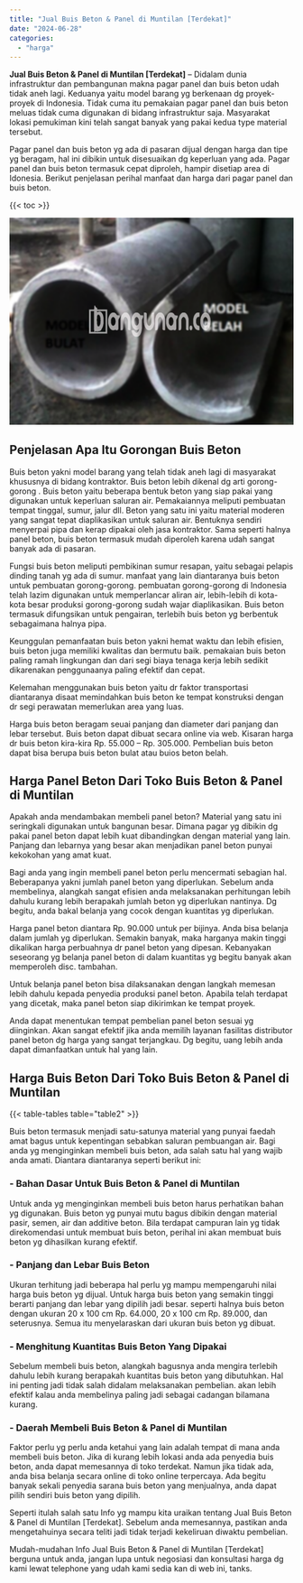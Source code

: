 ```yaml
---
title: "Jual Buis Beton & Panel di Muntilan [Terdekat]"
date: "2024-06-28"
categories: 
  - "harga"
---
```


**Jual Buis Beton & Panel di Muntilan \[Terdekat\]** – Didalam dunia infrastruktur dan pembangunan makna pagar panel dan buis beton udah tidak aneh lagi. Keduanya yaitu model barang yg berkenaan dg proyek-proyek di Indonesia. Tidak cuma itu pemakaian pagar panel dan buis beton meluas tidak cuma digunakan di bidang infrastruktur saja. Masyarakat lokasi pemukiman kini telah sangat banyak yang pakai kedua type material tersebut.

Pagar panel dan buis beton yg ada di pasaran dijual dengan harga dan tipe yg beragam, hal ini dibikin untuk disesuaikan dg keperluan yang ada. Pagar panel dan buis beton termasuk cepat diproleh, hampir disetiap area di Idonesia. Berikut penjelasan perihal manfaat dan harga dari pagar panel dan buis beton.

{{< toc >}}

![Jual Buis Beton & Panel di Muntilan [Terdekat]](/images/jual-panel-buis-beton-murah-08.png)

## Penjelasan Apa Itu Gorongan Buis Beton

Buis beton yakni model barang yang telah tidak aneh lagi di masyarakat khususnya di bidang kontraktor. Buis beton lebih dikenal dg arti gorong-gorong . Buis beton yaitu beberapa bentuk beton yang siap pakai yang digunakan untuk keperluan saluran air. Pemakaiannya meliputi pembuatan tempat tinggal, sumur, jalur dll. Beton yang satu ini yaitu material moderen yang sangat tepat diaplikasikan untuk saluran air. Bentuknya sendiri menyerpai pipa dan kerap dipakai oleh jasa kontraktor. Sama seperti halnya panel beton, buis beton termasuk mudah diperoleh karena udah sangat banyak ada di pasaran.

Fungsi buis beton meliputi pembikinan sumur resapan, yaitu sebagai pelapis dinding tanah yg ada di sumur. manfaat yang lain diantaranya buis beton untuk pembuatan gorong-gorong. pembuatan gorong-gorong di Indonesia telah lazim digunakan untuk memperlancar aliran air, lebih-lebih di kota-kota besar produksi gorong-gorong sudah wajar diaplikasikan. Buis beton termasuk difungsikan untuk pengairan, terlebih buis beton yg berbentuk sebagaimana halnya pipa.

Keunggulan pemanfaatan buis beton yakni hemat waktu dan lebih efisien, buis beton juga memiliki kwalitas dan bermutu baik. pemakaian buis beton paling ramah lingkungan dan dari segi biaya tenaga kerja lebih sedikit dikarenakan penggunaanya paling efektif dan cepat.

Kelemahan menggunakan buis beton yaitu dr faktor transportasi diantaranya disaat memindahkan buis beton ke tempat konstruksi dengan dr segi perawatan memerlukan area yang luas.

Harga buis beton beragam seuai panjang dan diameter dari panjang dan lebar tersebut. Buis beton dapat dibuat secara online via web. Kisaran harga dr buis beton kira-kira Rp. 55.000 – Rp. 305.000. Pembelian buis beton dapat bisa berupa buis beton bulat atau buios beton belah.

## Harga Panel Beton Dari Toko Buis Beton & Panel di Muntilan

Apakah anda mendambakan membeli panel beton? Material yang satu ini seringkali digunakan untuk bangunan besar. Dimana pagar yg dibikin dg pakai panel beton dapat lebih kuat dibandingkan dengan material yang lain. Panjang dan lebarnya yang besar akan menjadikan panel beton punyai kekokohan yang amat kuat.

Bagi anda yang ingin membeli panel beton perlu mencermati sebagian hal. Beberapanya yakni jumlah panel beton yang diperlukan. Sebelum anda membelinya, alangkah sangat efisien anda melaksanakan perhitungan lebih dahulu kurang lebih berapakah jumlah beton yg diperlukan nantinya. Dg begitu, anda bakal belanja yang cocok dengan kuantitas yg diperlukan.

Harga panel beton diantara Rp. 90.000 untuk per bijinya. Anda bisa belanja dalam jumlah yg diperlukan. Semakin banyak, maka harganya makin tinggi dikalikan harga perbuahnya dr panel beton yang dipesan. Kebanyakan seseorang yg belanja panel beton di dalam kuantitas yg begitu banyak akan memperoleh disc. tambahan.

Untuk belanja panel beton bisa dilaksanakan dengan langkah memesan lebih dahulu kepada penyedia produksi panel beton. Apabila telah terdapat yang dicetak, maka panel beton siap dikirimkan ke tempat proyek.

Anda dapat menentukan tempat pembelian panel beton sesuai yg diinginkan. Akan sangat efektif jika anda memilih layanan fasilitas distributor panel beton dg harga yang sangat terjangkau. Dg begitu, uang lebih anda dapat dimanfaatkan untuk hal yang lain.

## Harga Buis Beton Dari Toko Buis Beton & Panel di Muntilan

{{< table-tables table="table2" >}}

Buis beton termasuk menjadi satu-satunya material yang punyai faedah amat bagus untuk kepentingan sebabkan saluran pembuangan air. Bagi anda yg menginginkan membeli buis beton, ada salah satu hal yang wajib anda amati. Diantara diantaranya seperti berikut ini:

### \- Bahan Dasar Untuk Buis Beton & Panel di Muntilan

Untuk anda yg menginginkan membeli buis beton harus perhatikan bahan yg digunakan. Buis beton yg punyai mutu bagus dibikin dengan material pasir, semen, air dan additive beton. Bila terdapat campuran lain yg tidak direkomendasi untuk membuat buis beton, perihal ini akan membuat buis beton yg dihasilkan kurang efektif.

### \- Panjang dan Lebar Buis Beton

Ukuran terhitung jadi beberapa hal perlu yg mampu mempengaruhi nilai harga buis beton yg dijual. Untuk harga buis beton yang semakin tinggi berarti panjang dan lebar yang dipilih jadi besar. seperti halnya buis beton dengan ukuran 20 x 100 cm Rp. 64.000, 20 x 100 cm Rp. 89.000, dan seterusnya. Semua itu menyelaraskan dari ukuran buis beton yg dibuat.

### \- Menghitung Kuantitas Buis Beton Yang Dipakai

Sebelum membeli buis beton, alangkah bagusnya anda mengira terlebih dahulu lebih kurang berapakah kuantitas buis beton yang dibutuhkan. Hal ini penting jadi tidak salah didalam melaksanakan pembelian. akan lebih efektif kalau anda membelinya paling jadi sebagai cadangan bilamana kurang.

### \- Daerah Membeli Buis Beton & Panel di Muntilan

Faktor perlu yg perlu anda ketahui yang lain adalah tempat di mana anda membeli buis beton. Jika di kurang lebih lokasi anda ada penyedia buis beton, anda dapat memesannya di toko terdekat. Namun jika tidak ada, anda bisa belanja secara online di toko online terpercaya. Ada begitu banyak sekali penyedia sarana buis beton yang menjualnya, anda dapat pilih sendiri buis beton yang dipilih.

Seperti itulah salah satu Info yg mampu kita uraikan tentang Jual Buis Beton & Panel di Muntilan \[Terdekat\]. Sebelum anda memesannya, pastikan anda mengetahuinya secara teliti jadi tidak terjadi kekeliruan diwaktu pembelian.

Mudah-mudahan Info Jual Buis Beton & Panel di Muntilan \[Terdekat\] berguna untuk anda, jangan lupa untuk negosiasi dan konsultasi harga dg kami lewat telephone yang udah kami sedia kan di web ini, tanks.
